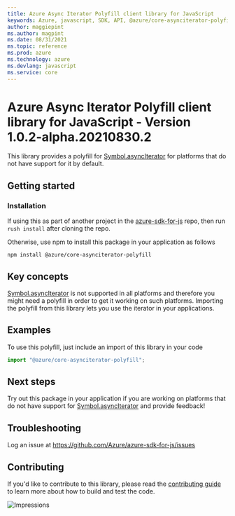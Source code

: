 ```yaml
---
title: Azure Async Iterator Polyfill client library for JavaScript
keywords: Azure, javascript, SDK, API, @azure/core-asynciterator-polyfill, core
author: maggiepint
ms.author: magpint
ms.date: 08/31/2021
ms.topic: reference
ms.prod: azure
ms.technology: azure
ms.devlang: javascript
ms.service: core
---
```


# Azure Async Iterator Polyfill client library for JavaScript - Version 1.0.2-alpha.20210830.2 


This library provides a polyfill for [Symbol.asyncIterator](https://developer.mozilla.org/docs/Web/JavaScript/Reference/Global_Objects/Symbol/asyncIterator)
for platforms that do not have support for it by default.

## Getting started

### Installation

If using this as part of another project in the [azure-sdk-for-js](https://github.com/Azure/azure-sdk-for-js) repo,
then run `rush install` after cloning the repo.

Otherwise, use npm to install this package in your application as follows

```
npm install @azure/core-asynciterator-polyfill
```

## Key concepts

[Symbol.asyncIterator](https://developer.mozilla.org/docs/Web/JavaScript/Reference/Global_Objects/Symbol/asyncIterator) is not supported
in all platforms and therefore you might need a polyfill in order to get it working on such platforms. Importing the polyfill from
this library lets you use the iterator in your applications.

## Examples

To use this polyfill, just include an import of this library in your code

```typescript
import "@azure/core-asynciterator-polyfill";
```

## Next steps

Try out this package in your application if you are working on platforms that do not have support for
[Symbol.asyncIterator](https://developer.mozilla.org/docs/Web/JavaScript/Reference/Global_Objects/Symbol/asyncIterator) and provide feedback!

## Troubleshooting

Log an issue at https://github.com/Azure/azure-sdk-for-js/issues

## Contributing

If you'd like to contribute to this library, please read the [contributing guide](https://github.com/Azure/azure-sdk-for-js/blob/main/CONTRIBUTING.md) to learn more about how to build and test the code.

![Impressions](https://azure-sdk-impressions.azurewebsites.net/api/impressions/azure-sdk-for-js%2Fsdk%2Fcore%2Fcore-asynciterator-polyfill%2FREADME.png)

